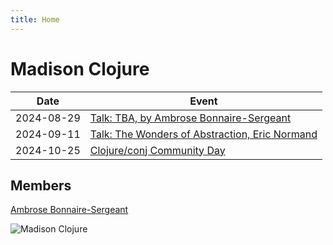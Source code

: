 ```yaml
---
title: Home
---
```


# Madison Clojure

| Date | Event  |
| ------------- | ------------- |
| 2024-08-29 | [Talk: TBA, by Ambrose Bonnaire-Sergeant](https://www.meetup.com/madison-clojure-meetup/events/302948127) |
| 2024-09-11 | [Talk: The Wonders of Abstraction, Eric Normand](https://www.meetup.com/madison-clojure-meetup/events/301041832/) |
| 2024-10-25 | [Clojure/conj Community Day](https://www.meetup.com/madison-clojure-meetup/events/301052487/) |

<!--
| 2024-08-07 | (Past) [Talk: Reconsidering Malli Scope, by Ambrose Bonnaire-Sergeant](https://www.meetup.com/madison-clojure-meetup/events/302380344/) |
| 2024-10-02 | TBD |
| 2024-11-06 | TBD |
| 2024-12-04 | TBD |
-->

## Members

[Ambrose Bonnaire-Sergeant](https://ambrosebs.com/)

![Madison Clojure](images/madclj-logo.jpg)
